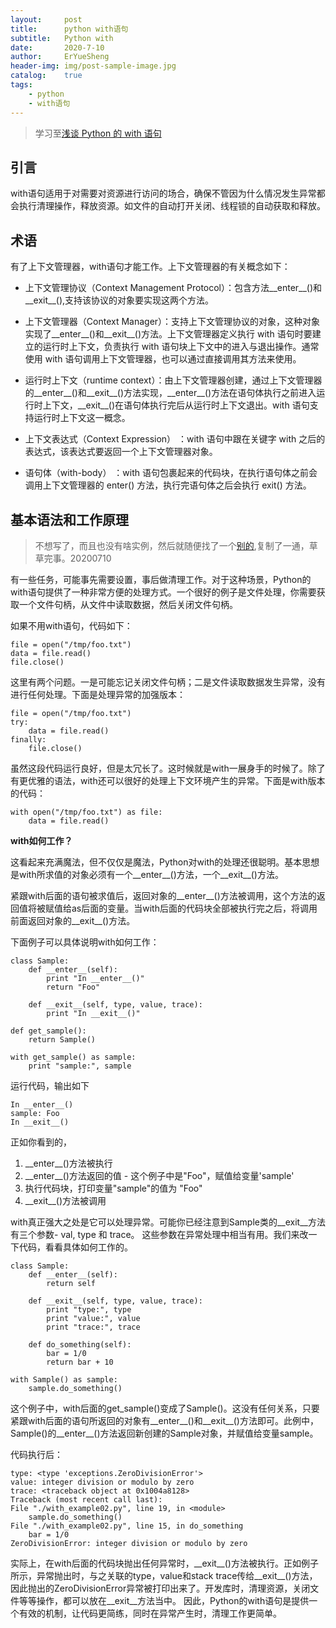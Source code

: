 ```yaml
---
layout:     post
title:      python with语句
subtitle:   Python with
date:       2020-7-10
author:     ErYueSheng
header-img: img/post-sample-image.jpg
catalog:    true
tags:
    - python
    - with语句
---
```


>学习至[浅谈 Python 的 with 语句](https://developer.ibm.com/zh/articles/os-cn-pythonwith/)

## 引言

with语句适用于对需要对资源进行访问的场合，确保不管因为什么情况发生异常都会执行清理操作，释放资源。如文件的自动打开关闭、线程锁的自动获取和释放。

## 术语

有了上下文管理器，with语句才能工作。上下文管理器的有关概念如下：

- 上下文管理协议（Context Management Protocol）：包含方法__enter__()和__exit__(),支持该协议的对象要实现这两个方法。

- 上下文管理器（Context Manager）：支持上下文管理协议的对象，这种对象实现了__enter__()和__exit__()方法。上下文管理器定义执行 with 语句时要建立的运行时上下文，负责执行 with 语句块上下文中的进入与退出操作。通常使用 with 语句调用上下文管理器，也可以通过直接调用其方法来使用。

- 运行时上下文（runtime context）：由上下文管理器创建，通过上下文管理器的__enter__()和__exit__()方法实现，\_\_enter__()方法在语句体执行之前进入运行时上下文，\_\_exit__()在语句体执行完后从运行时上下文退出。with 语句支持运行时上下文这一概念。

- 上下文表达式（Context Expression） ：with 语句中跟在关键字 with 之后的表达式，该表达式要返回一个上下文管理器对象。

- 语句体（with-body） ：with 语句包裹起来的代码块，在执行语句体之前会调用上下文管理器的 enter() 方法，执行完语句体之后会执行 exit() 方法。

## 基本语法和工作原理

>不想写了，而且也没有啥实例，然后就随便找了一个[别的](https://www.cnblogs.com/DswCnblog/p/6126588.html),复制了一通，草草完事。20200710

有一些任务，可能事先需要设置，事后做清理工作。对于这种场景，Python的with语句提供了一种非常方便的处理方式。一个很好的例子是文件处理，你需要获取一个文件句柄，从文件中读取数据，然后关闭文件句柄。

如果不用with语句，代码如下：

    file = open("/tmp/foo.txt")
    data = file.read()
    file.close()

这里有两个问题。一是可能忘记关闭文件句柄；二是文件读取数据发生异常，没有进行任何处理。下面是处理异常的加强版本：

    file = open("/tmp/foo.txt")
    try:
        data = file.read()
    finally:
        file.close()

虽然这段代码运行良好，但是太冗长了。这时候就是with一展身手的时候了。除了有更优雅的语法，with还可以很好的处理上下文环境产生的异常。下面是with版本的代码：

    with open("/tmp/foo.txt") as file:
        data = file.read()
    
**with如何工作？**

这看起来充满魔法，但不仅仅是魔法，Python对with的处理还很聪明。基本思想是with所求值的对象必须有一个__enter__()方法，一个__exit__()方法。

紧跟with后面的语句被求值后，返回对象的__enter__()方法被调用，这个方法的返回值将被赋值给as后面的变量。当with后面的代码块全部被执行完之后，将调用前面返回对象的__exit__()方法。

下面例子可以具体说明with如何工作：

    class Sample:
        def __enter__(self):
            print "In __enter__()"
            return "Foo"
    
        def __exit__(self, type, value, trace):
            print "In __exit__()"
    
    def get_sample():
        return Sample()
    
    with get_sample() as sample:
        print "sample:", sample

运行代码，输出如下

    In __enter__()
    sample: Foo
    In __exit__()

正如你看到的，

1. \_\_enter__()方法被执行
2. \_\_enter__()方法返回的值 - 这个例子中是"Foo"，赋值给变量'sample'
3. 执行代码块，打印变量"sample"的值为 "Foo"
4. \_\_exit__()方法被调用

with真正强大之处是它可以处理异常。可能你已经注意到Sample类的__exit__方法有三个参数- val, type 和 trace。 这些参数在异常处理中相当有用。我们来改一下代码，看看具体如何工作的。

    class Sample:
        def __enter__(self):
            return self
    
        def __exit__(self, type, value, trace):
            print "type:", type
            print "value:", value
            print "trace:", trace
    
        def do_something(self):
            bar = 1/0
            return bar + 10
    
    with Sample() as sample:
        sample.do_something()

这个例子中，with后面的get_sample()变成了Sample()。这没有任何关系，只要紧跟with后面的语句所返回的对象有__enter__()和__exit__()方法即可。此例中，Sample()的__enter__()方法返回新创建的Sample对象，并赋值给变量sample。

代码执行后：

    type: <type 'exceptions.ZeroDivisionError'>
    value: integer division or modulo by zero
    trace: <traceback object at 0x1004a8128>
    Traceback (most recent call last):
    File "./with_example02.py", line 19, in <module>
        sample.do_something()
    File "./with_example02.py", line 15, in do_something
        bar = 1/0
    ZeroDivisionError: integer division or modulo by zero

实际上，在with后面的代码块抛出任何异常时，\_\_exit__()方法被执行。正如例子所示，异常抛出时，与之关联的type，value和stack trace传给__exit__()方法，因此抛出的ZeroDivisionError异常被打印出来了。开发库时，清理资源，关闭文件等等操作，都可以放在__exit__方法当中。
因此，Python的with语句是提供一个有效的机制，让代码更简练，同时在异常产生时，清理工作更简单。

